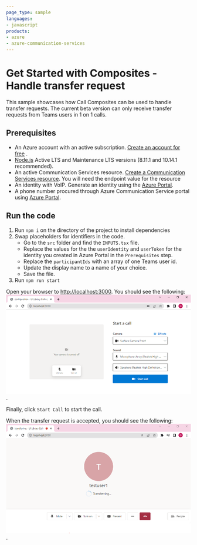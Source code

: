 ```yaml
---
page_type: sample
languages:
- javascript
products:
- azure
- azure-communication-services
---
```


# Get Started with Composites - Handle transfer request

This sample showcases how Call Composites can be used to handle transfer requests. The current beta version can only
receive transfer requests from Teams users in 1 on 1 calls.

## Prerequisites

- An Azure account with an active subscription. [Create an account for free](https://azure.microsoft.com/free/?WT.mc_id=A261C142F)  .
- [Node.js](https://nodejs.org/en/) Active LTS and Maintenance LTS versions (8.11.1 and 10.14.1 recommended).
- An active Communication Services resource. [Create a Communication Services resource](https://docs.microsoft.com/azure/communication-services/quickstarts/create-communication-resource). You will need the endpoint value for the resource
- An identity with VoIP. Generate an identity using the [Azure Portal](https://docs.microsoft.com/azure/communication-services/quickstarts/identity/quick-create-identity).
- A phone number procured through Azure Communication Service portal using [Azure Portal](https://docs.microsoft.com/en-us/azure/communication-services/quickstarts/telephony/get-phone-number).

## Run the code

1. Run `npm i` on the directory of the project to install dependencies
2. Swap placeholders for identifiers in the code.
    - Go to the `src` folder and find the `INPUTS.tsx` file.
    - Replace the values for the the `userIdentity` and `userToken` for the identity you created in Azure Portal in the `Prerequisites` step.
    - Replace the `participantIds` with an array of one Teams user id.
    - Update the display name to a name of your choice.
    - Save the file.
3. Run `npm run start`

Open your browser to <http://localhost:3000>. You should see the following:
![Composite Loaded State](../media/transferable-call-composite-loaded.png).

Finally, click `Start Call` to start the call.

When the transfer request is accepted, you should see the following:
![Composite Loaded State](../media/transfer-page.png).